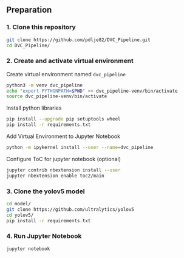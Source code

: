 ## Preparation

### 1. Clone this repository
```bash
git clone https://github.com/pdlje82/DVC_Pipeline.git
cd DVC_Pipeline/
```

### 2. Create and activate virtual environment
Create virtual environment named `dvc_pipeline`
```bash
python3 -m venv dvc_pipeline
echo "export PYTHONPATH=$PWD" >> dvc_pipeline-venv/bin/activate
source dvc_pipeline-venv/bin/activate
```

Install python libraries
```bash
pip install --upgrade pip setuptools wheel
pip install -r requirements.txt
```

Add Virtual Environment to Jupyter Notebook
```bash
python -m ipykernel install --user --name=dvc_pipeline
```
Configure ToC for jupyter notebook (optional)

```bash
jupyter contrib nbextension install --user
jupyter nbextension enable toc2/main
```

### 3. Clone the yolov5 model
```bash
cd model/
git clone https://github.com/ultralytics/yolov5
cd yolov5/
pip install -r requirements.txt
```
### 4. Run Jupyter Notebook
```bash
jupyter notebook
```